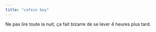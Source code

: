 ```yaml
---
title: "cafein boy"
---
```


Ne pas lire toute la nuit, ça fait bizarre de se lever 4 heures plus tard.

